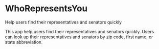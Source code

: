 # WhoRepresentsYou
Help users find their representatives and senators quickly

This app help users find their representatives and senators quickly.
Users can look up their representatives and senators by zip code, first name, or state abbreviation.
